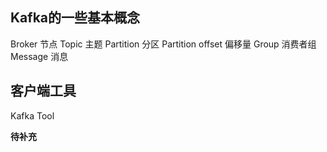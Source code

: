 ## Kafka的一些基本概念

Broker 节点
Topic 主题
Partition 分区
Partition offset 偏移量
Group 消费者组
Message 消息

## 客户端工具

Kafka Tool

**待补充**